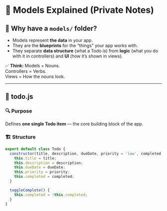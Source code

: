 # 📘 Models Explained (Private Notes)

## 📂 Why have a `models/` folder?
- Models represent **the data** in your app.
- They are the **blueprints** for the “things” your app works with.
- They separate **data structure** (what a Todo *is*) from **logic** (what you do with it in controllers) and **UI** (how it’s shown in views).

✅ **Think:** Models = Nouns.  
Controllers = Verbs.  
Views = How the nouns look.

---

## 📝 todo.js

### 🔍 Purpose
Defines **one single Todo item** — the core building block of the app.

### 🏗 Structure
```js
export default class Todo {
  constructor(title, description, dueDate, priority = 'low', completed = false) {
    this.title = title;
    this.description = description;
    this.dueDate = dueDate;
    this.priority = priority;
    this.completed = completed;
  }

  toggleComplete() {
    this.completed = !this.completed;
  }
}
```